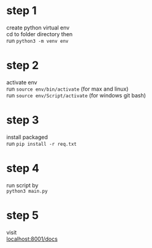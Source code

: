 # step 1 
create python virtual env  <br>
cd to folder directory then <br>
run `python3 -m venv env`

# step 2
activate env <br>
run `source env/bin/activate`  (for max and linux) <br>
run `source env/Script/activate` (for windows git bash)


# step 3
install packaged <br>
run `pip install -r req.txt`
 
# step 4 
run script by <br>
`python3 main.py`

# step 5
visit <br>
<localhost:8001/docs>

